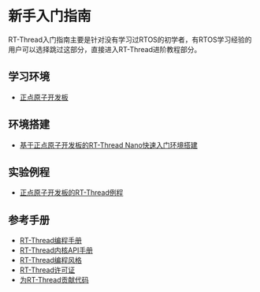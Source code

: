 # 新手入门指南 #
RT-Thread入门指南主要是针对没有学习过RTOS的初学者，有RTOS学习经验的用户可以选择跳过这部分，直接进入RT-Thread进阶教程部分。

## 学习环境 ##
* [正点原子开发板](http://#)

## 环境搭建  ##
* [基于正点原子开发板的RT-Thread Nano快速入门环境搭建](../applicationnote/apollo_nano_start.md)

<!-- 
## 实验手册
* [基于正点原子开发板的RT-Thread实验手册](http://#)
-->

## 实验例程  ##
* [正点原子开发板的RT-Thread例程](http://#)

## 参考手册  ##
* [RT-Thread编程手册](../../zh/1chapters/02-chapter_thread.md)
* [RT-Thread内核API手册](http://#)
* [RT-Thread编程风格](../tutorials/codingstyle.md)
* [RT-Thread许可证](../tutorials/license.md)
* [为RT-Thread贡献代码](../../zh/9appendix/03_github.md)
